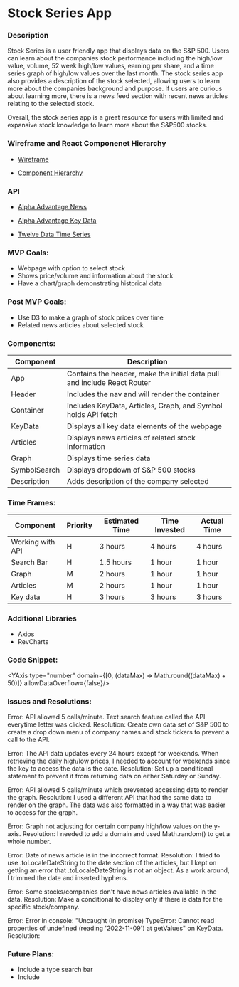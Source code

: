 # Stock Series App

### Description

Stock Series is a user friendly app that displays data on the S&P 500. Users can learn about the companies stock performance including the high/low value, volume, 52 week high/low values, earning per share, and a time series graph of high/low values over the last month. The stock series app also provides a description of the stock selected, allowing users to learn more about the companies background and purpose. If users are curious about learning more, there is a news feed section with recent news articles relating to the selected stock.

Overall, the stock series app is a great resource for users with limited and expansive stock knowledge to learn more about the S&P500 stocks.

### Wireframe and React Componenet Hierarchy

- [Wireframe](https://res.cloudinary.com/dhwx7jnjx/image/upload/v1668543047/FullSizeRender_vyj6lu.jpg)

- [Component Hierarchy](https://res.cloudinary.com/dhwx7jnjx/image/upload/v1668630442/IMG_0029_xfvfz3.jpg)

### API

- [Alpha Advantage News](https://www.alphavantage.co/query?function=NEWS_SENTIMENT&tickers=WMT&topics=technology&apikey=L9CIXKF2CPVF19PV.)

- [Alpha Advantage Key Data](https://www.alphavantage.co/query?function=OVERVIEW&symbol=IBM&apikey=demo)

- [Twelve Data Time Series](https://api.twelvedata.com/time_series?symbol=${symbol}&interval=1day&apikey=8fbbb93916fd4d0bb531696e24ca8115)

### MVP Goals:

- Webpage with option to select stock
- Shows price/volume and information about the stock
- Have a chart/graph demonstrating historical data

### Post MVP Goals:

- Use D3 to make a graph of stock prices over time
- Related news articles about selected stock

### Components:

| Component    | Description                                                              |
| ------------ | ------------------------------------------------------------------------ |
| App          | Contains the header, make the initial data pull and include React Router |
| Header       | Includes the nav and will render the container                           |
| Container    | Includes KeyData, Articles, Graph, and Symbol holds API fetch            |
| KeyData      | Displays all key data elements of the webpage                            |
| Articles     | Displays news articles of related stock information                      |
| Graph        | Displays time series data                                                |
| SymbolSearch | Displays dropdown of S&P 500 stocks                                      |
| Description  | Adds description of the company selected                                 |

### Time Frames:

| Component        | Priority | Estimated Time | Time Invested | Actual Time |
| ---------------- | -------- | -------------- | ------------- | ----------- |
| Working with API | H        | 3 hours        | 4 hours       | 4 hours     |
| Search Bar       | H        | 1.5 hours      | 1 hour        | 1 hour      |
| Graph            | M        | 2 hours        | 1 hour        | 1 hour      |
| Articles         | M        | 2 hours        | 1 hour        | 1 hour      |
| Key data         | H        | 3 hours        | 3 hours       | 3 hours     |
### Additional Libraries

- Axios 
- RevCharts

### Code Snippet:

<YAxis type="number" domain={[0, (dataMax) => Math.round((dataMax) + 50)]} allowDataOverflow={false}/>

### Issues and Resolutions:

Error: API allowed 5 calls/minute. Text search feature called the API everytime letter was clicked.
Resolution: Create own data set of S&P 500 to create a drop down menu of company names and stock tickers to prevent a call to the API.

Error: The API data updates every 24 hours except for weekends. When retrieving the daily high/low prices, I needed to account for weekends since the key to access the data is the date.
Resolution: Set up a conditional statement to prevent it from returning data on either Saturday or Sunday.

Error: API allowed 5 calls/minute which prevented accessing data to render the graph.
Resolution: I used a different API that had the same data to render on the graph. The data was also formatted in a way that was easier to access for the graph.

Error: Graph not adjusting for certain company high/low values on the y-axis.
Resolution: I needed to add a domain and used Math.random() to get a whole number.

Error: Date of news article is in the incorrect format.
Resolution: I tried to use .toLocaleDateString to the date section of the articles, but I kept on getting an error that .toLocaleDateString is not an object. As a work around, I trimmed the date and inserted hyphens.

Error: Some stocks/companies don't have news articles available in the data.
Resolution: Make a conditional to display only if there is data for the specific stock/company.

Error: Error in console: "Uncaught (in promise) TypeError: Cannot read properties of undefined (reading '2022-11-09') at getValues" on KeyData.
Resolution: 

### Future Plans:
- Include a type search bar
- Include 
